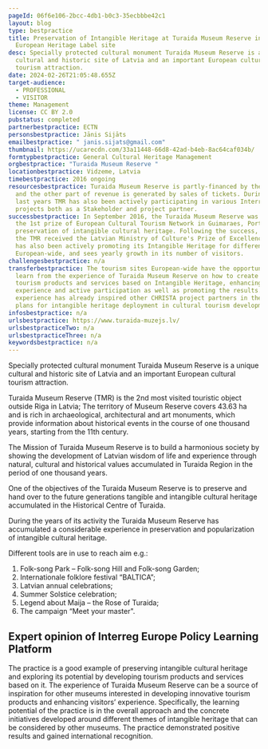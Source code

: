 ```yaml
---
pageId: 06f6e106-2bcc-4db1-b0c3-35ecbbbe42c1
layout: blog
type: bestpractice
title: Preservation of Intangible Heritage at Turaida Museum Reserve in Latvia -
  European Heritage Label site
desc: Specially protected cultural monument Turaida Museum Reserve is a unique
  cultural and historic site of Latvia and an important European cultural
  tourism attraction.
date: 2024-02-26T21:05:48.655Z
target-audience:
  - PROFESSIONAL
  - VISITOR
theme: Management
license: CC BY 2.0
pubstatus: completed
partnerbestpractice: ECTN
personsbestpractice: Jānis Sijāts
emailbestpractice: " janis.sijats@gmail.com"
thumbnail: https://ucarecdn.com/33a11448-66d8-42ad-b4eb-8ac64caf034b/
formtypbestpractice: General Cultural Heritage Management
orgbestpractice: "Turaida Museum Reserve "
locationbestpractice: Vidzeme, Latvia
timebestpractice: 2016 ongoing
resourcesbestpractice: Turaida Museum Reserve is partly-financed by the State,
  and the other part of revenue is generated by sales of tickets. During the
  last years TMR has also been actively participating in various Interreg
  projects both as a Stakeholder and project partner.
successbestpractice: In September 2016, the Turaida Museum Reserve was awarded
  the 1st prize of European Cultural Tourism Network in Guimaraes, Portugal for
  preservation of intangible cultural heritage. Following the success, in 2016,
  the TMR received the Latvian Ministry of Culture's Prize of Excellency. TMR
  has also been actively promoting its Intangible Heritage for different Awards
  European-wide, and sees yearly growth in its number of visitors.
challengesbestpractice: n/a
transferbestpractice: The tourism sites European-wide have the opportunity to
  learn from the experience of Turaida Museum Reserve on how to create various
  tourism products and services based on Intangible Heritage, enhancing visitor
  experience and active participation as well as promoting the results. TMR
  experience has already inspired other CHRISTA project partners in their action
  plans for intangible heritage deployment in cultural tourism development.
infosbestpractice: n/a
urlsbestpractice: https://www.turaida-muzejs.lv/
urlsbestpracticeTwo: n/a
urlsbestpracticeThree: n/a
keywordsbestpractice: n/a
---
```

Specially protected cultural monument Turaida Museum Reserve is a unique cultural and historic site of Latvia and an important European cultural tourism attraction.

Turaida Museum Reserve (TMR) is the 2nd most visited touristic object outside Riga in Latvia; The territory of Museum Reserve covers 43.63 ha and is rich in archaeological, architectural and art monuments, which provide information about historical events in the course of one thousand years, starting from the 11th century.

The Mission of Turaida Museum Reserve is to build a harmonious society by showing the development of Latvian wisdom of life and experience through natural, cultural and historical values accumulated in Turaida Region in the period of one thousand years.

One of the objectives of the Turaida Museum Reserve is to preserve and hand over to the future generations tangible and intangible cultural heritage accumulated in the Historical Centre of Turaida.

During the years of its activity the Turaida Museum Reserve has accumulated a considerable experience in preservation and popularization of intangible cultural heritage.

Different tools are in use to reach aim e.g.:

1. Folk-song Park – Folk-song Hill and Folk-song Garden;
2. Internationale folklore festival “BALTICA”;
3. Latvian annual celebrations;
4. Summer Solstice celebration;
5. Legend about Maija – the Rose of Turaida;
6. The campaign “Meet your master".

## Expert opinion of Interreg Europe Policy Learning Platform

The practice is a good example of preserving intangible cultural heritage and exploring its potential by developing tourism products and services based on it. The experience of Turaida Museum Reserve can be a source of inspiration for other museums interested in developing innovative tourism products and enhancing visitors’ experience. Specifically, the learning potential of the practice is in the overall approach and the concrete initiatives developed around different themes of intangible heritage that can be considered by other museums. The practice demonstrated positive results and gained international recognition.